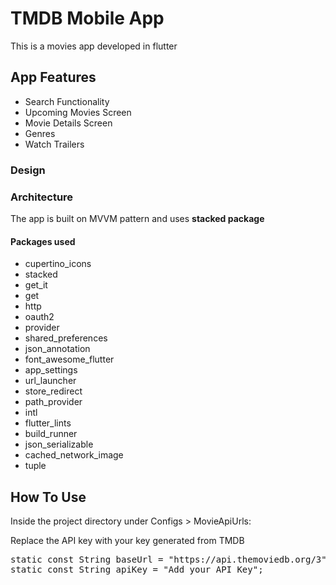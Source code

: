 # TMDB Mobile App

This is a movies app developed in flutter


## App Features
- Search Functionality
- Upcoming Movies Screen
- Movie Details Screen
- Genres
- Watch Trailers

### Design 



### Architecture 

The app is built on MVVM pattern and uses **stacked package**



#### Packages used 

- cupertino_icons
- stacked
- get_it
- get
- http
- oauth2
- provider
- shared_preferences
- json_annotation
- font_awesome_flutter
- app_settings
- url_launcher
- store_redirect
- path_provider
- intl
- flutter_lints
- build_runner
- json_serializable
- cached_network_image
- tuple
  
  

## How To Use

Inside the project directory under Configs > MovieApiUrls: 

Replace the API key with your key generated from TMDB

<pre>
static const String baseUrl = "https://api.themoviedb.org/3";
static const String apiKey = "Add your API Key";
</pre>


 
